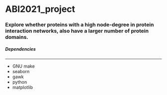 # ABI2021_project
### Explore whether proteins with a high node-degree in protein interaction networks, also have a larger number of protein domains.

##### Dependencies
------
* GNU make
* seaborn
* gawk
* python
* matplotlib
